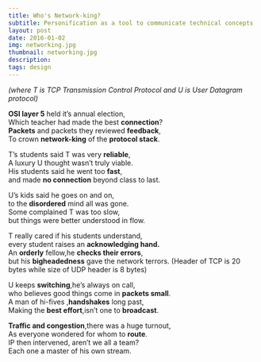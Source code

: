 ```yaml
---
title: Who's Network-king?
subtitle: Personification as a tool to communicate technical concepts 
layout: post
date: 2016-01-02
img: networking.jpg
thumbnail: networking.jpg
description: 
tags: design
---
```

*(where T is TCP Transmission Control Protocol and U is User Datagram protocol)*

**OSI layer 5** held it’s annual election,  
Which teacher had made the best **connection**?  
**Packets** and packets they reviewed **feedback**,  
To crown **network-king** of the **protocol stack**.

T’s students said T was very **reliable**,  
A luxury U thought wasn’t truly viable.  
His students said he went too **fast**,  
and made **no connection** beyond class to last.

U’s kids said he goes on and on,  
to the **disordered** mind all was gone.  
Some complained T was too slow,  
but things were better understood in flow.

T really cared if his students understand,  
every student raises an **acknowledging hand.**  
An **orderly** fellow,he **checks their errors**,  
but his **bigheadedness** gave the network terrors.
(Header of TCP is 20 bytes while size of UDP header is 8 bytes)

U keeps **switching**,he’s always on call,  
who believes good things come in **packets small**.  
A man of hi-fives ,**handshakes** long past,  
Making the **best effort**,isn’t one to **broadcast**.

**Traffic and congestion**,there was a huge turnout,  
As everyone wondered for whom to **route**.  
IP then intervened, aren’t we all a team?  
Each one a master of his own stream.

